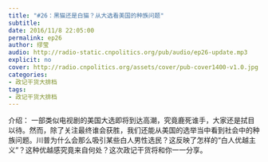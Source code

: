 ```yaml
---
title: "#26：黑猫还是白猫？从大选看美国的种族问题"
subtitle: 
date: 2016/11/8 22:05:00
permalink: ep26
author: 缪莹
audio: http://radio-static.cnpolitics.org/pub/audio/ep26-update.mp3
explicit: no
cover: http://radio.cnpolitics.org/assets/cover/pub-cover1400-v1.0.jpg
categories:
- 政记干货大排档
tags:
- 政记干货大排档
---
```


介绍： 一部类似电视剧的美国大选即将到达高潮，究竟鹿死谁手，大家还是拭目以待。然而，除了关注最终谁会获胜，我们还能从美国的选举当中看到社会中的种族问题。川普为什么会那么吸引某些白人男性选民？这反映了怎样的“白人优越主义”？这种优越感究竟来自何处？这次政记干货将和你一一分享。
